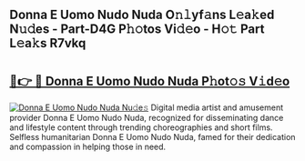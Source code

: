 ## Donna E Uomo Nudo Nuda O𝚗𝚕yf𝚊ns L𝚎a𝚔ed N𝚞𝚍es - Part-D4G P𝚑𝚘tos Vi𝚍𝚎o - H𝚘𝚝 Part L𝚎a𝚔s R7vkq

# <h2><a href="http://kf1gmf2.oniu.top/?m=Donna+E+Uomo+Nudo+Nuda">🔗👉 🔴 Donna E Uomo Nudo Nuda P𝚑ot𝚘𝚜 V𝚒d𝚎o</a></h2>

[![Donna E Uomo Nudo Nuda Nu𝚍e𝚜](https://i.imgur.com/0qMVB7G.gif)](http://kf1gmf2.oniu.top/?m=Donna+E+Uomo+Nudo+Nuda)
Digital media artist and amusement provider Donna E Uomo Nudo Nuda, recognized for disseminating dance and lifestyle content through trending choreographies and short films. Selfless humanitarian Donna E Uomo Nudo Nuda, famed for their dedication and compassion in helping those in need.  

